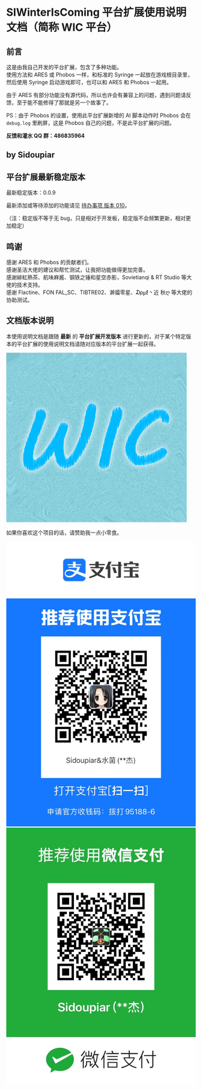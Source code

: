 # SIWinterIsComing 平台扩展使用说明文档（简称 WIC 平台）

## 前言

这是由我自己开发的平台扩展，包含了多种功能。  
使用方法和 ARES 或 Phobos 一样，和标准的 Syringe 一起放在游戏根目录里，然后使用 Syringe 启动游戏即可，也可以和 ARES 和 Phobos 一起用。

由于 ARES 有部分功能没有源代码，所以也许会有兼容上的问题，遇到问题请反馈，至于能不能修得了那就是另一个故事了。

PS：由于 Phobos 的设置，使用此平台扩展新增的 AI 脚本动作时 Phobos 会在 `debug.log` 里刷屏，这是 Phobos 自己的问题，不是此平台扩展的问题。

**反馈和灌水 QQ 群：486835964**

## by Sidoupiar



## 平台扩展最新稳定版本

最新稳定版本：0.0.9

最新添加或等待添加的功能请见 [待办事项 版本 010](/待办事项.md#待办事项-版本-010)。

（注：稳定版不等于无 bug，只是相对于开发板，稳定版不会频繁更新，相对更加稳定）



## 鸣谢



感谢 ARES 和 Phobos 的贡献者们。  
感谢圣洁大佬的建议和帮忙测试，让我把功能做得更加完善。  
感谢緋紅熱茶、航味麻酱、钢铁之锤和星空赤影，Sovietianqi & RT Studio 等大佬的技术支持。  
感谢 Flactine、FON FAL_SC、TIBTRE02、澣骦零星、₯㎕丶近  秋ღ 等大佬的协助测试。



## 文档版本说明

本使用说明文档是跟随 **最新** 的 **平台扩展开发版本** 进行更新的，对于某个特定版本的平台扩展的使用说明文档请随对应版本的平台扩展一起获得。

![SIWinterIsComing 平台扩展](/WIC.png)



如果你喜欢这个项目的话，请赞助我一点小零食。

![支付宝](/赞助方式/alipay.png)![微信](/赞助方式/wechat.png)